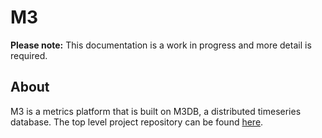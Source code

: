 # M3

**Please note:** This documentation is a work in progress and more detail is required.

## About

M3 is a metrics platform that is built on M3DB, a distributed timeseries database. The top level project repository can be found [here][m3db].

[m3db]: https://github.com/m3db/m3db
